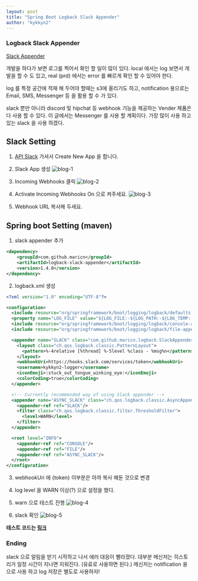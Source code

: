 ```yaml
---
layout: post
title: "Spring Boot Logback Slack Appender"
author: "kykkyn2"
---
```


### Logback Slack Appender

[Slack Appender](https://github.com/maricn/logback-slack-appender)

개발을 하다가 보면 로그를 찍어서 확인 할 일이 많이 있다.
local 에서는 log 보면서 개발을 할 수 도 있고, real (prd) 에서는 error 를 빠르게 확인 할 수 있어야 한다.

log 를 특정 공간에 적재 해 두어야 할때는 s3에 올리기도 하고, notification 용으로는 Email, SMS, Messenger 등 을 활용 할 수 가 있다.

slack 뿐만 아니라 discord 및 hipchat 등 webhook 기능을 제공하는 Vender 제품은 다 사용 할 수 있다.
이 글에서는 Messenger 를 사용 할 계획이다. 가장 많이 사용 하고 있는 slack 을 사용 하겠다.


## Slack Setting

1. [API Slack](https://api.slack.com/apps) 가셔서 Create New App 을 합니다.

2. Slack App 생성
![blog-1](https://user-images.githubusercontent.com/5660626/46941114-5213a300-d0a5-11e8-8d76-07136c3fe240.png)

3. Incoming Webhooks 클릭
![blog-2](https://user-images.githubusercontent.com/5660626/46941570-6310e400-d0a6-11e8-8733-da359241f402.png)

4. Activate Incoming Webhooks On 으로 켜주세요.
![blog-3](https://user-images.githubusercontent.com/5660626/46941302-c9e1cd80-d0a5-11e8-9f6f-0a8177e5bb7d.png)

5. Webhook URL	복사해 두세요.

## Spring boot Setting (maven)

1. slack appender 추가

```xml
<dependency>
    <groupId>com.github.maricn</groupId>
    <artifactId>logback-slack-appender</artifactId>
    <version>1.4.0</version>
</dependency>
```

2. logback.xml 생성

```xml
<?xml version="1.0" encoding="UTF-8"?>

<configuration>
  <include resource="org/springframework/boot/logging/logback/defaults.xml"/>
  <property name="LOG_FILE" value="${LOG_FILE:-${LOG_PATH:-${LOG_TEMP:-${java.io.tmpdir:-/tmp}}/}spring.miningLogs}"/>
  <include resource="org/springframework/boot/logging/logback/console-appender.xml"/>
  <include resource="org/springframework/boot/logging/logback/file-appender.xml"/>

  <appender name="SLACK" class="com.github.maricn.logback.SlackAppender">
    <layout class="ch.qos.logback.classic.PatternLayout">
      <pattern>%-4relative [%thread] %-5level %class - %msg%n</pattern>
    </layout>
    <webhookUri>https://hooks.slack.com/services/token</webhookUri>
    <username>kykkyn2-logger</username>
    <iconEmoji>:stuck_out_tongue_winking_eye:</iconEmoji>
    <colorCoding>true</colorCoding>
  </appender>

  <!-- Currently recommended way of using Slack appender -->
  <appender name="ASYNC_SLACK" class="ch.qos.logback.classic.AsyncAppender">
    <appender-ref ref="SLACK"/>
    <filter class="ch.qos.logback.classic.filter.ThresholdFilter">
      <level>WARN</level>
    </filter>
  </appender>

  <root level="INFO">
    <appender-ref ref="CONSOLE"/>
    <appender-ref ref="FILE"/>
    <appender-ref ref="ASYNC_SLACK"/>
  </root>
</configuration>
```

3. webhookUri 에 {token} 이부분은 아까 복사 해둔 것으로 변경

4. log level 을 WARN 이상(?) 으로 설정을 했다.

5. warn 으로 테스트 진행
![blog-4](https://user-images.githubusercontent.com/5660626/46942471-5f7e5c80-d0a8-11e8-99ac-505f77de870b.png)

6. slack 확인
![blog-5](https://user-images.githubusercontent.com/5660626/46942476-61482000-d0a8-11e8-9a7d-d84814ee9ac7.png)


**테스트 코드는 [링크](https://github.com/kykkyn2/spring-boot-slack-appender)**

### Ending

slack 으로 알림을 받기 시작하고 나서 에러 대응이 빨라졌다.
대부분 메신저는 히스토리가 일정 시간이 지나면 지워진다. (유료로 사용하면 된다.)
메신저는 notification 용 으로 사용 하고 log 저장은 별도로 사용하자!


